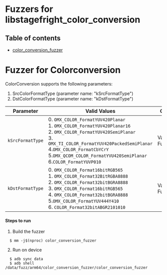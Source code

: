 # Fuzzers for libstagefright_color_conversion

## Table of contents
+ [color_conversion_fuzzer](#ColorConversion)


# <a name="ColorConversion"></a> Fuzzer for  Colorconversion

ColorConversion supports the following parameters:
1. SrcColorFormatType (parameter name: "kSrcFormatType")
2. DstColorFormatType (parameter name: "kDstFormatType")

| Parameter| Valid Values| Configured Value|
|------------- |-------------| ----- |
|`kSrcFormatType`| 0. `OMX_COLOR_FormatYUV420Planar`<br/>1. `OMX_COLOR_FormatYUV420Planar16`<br/>2. `OMX_COLOR_FormatYUV420SemiPlanar` <br/>3. `OMX_TI_COLOR_FormatYUV420PackedSemiPlanar` <br/>4.`OMX_COLOR_FormatCbYCrY`<br/>5.`OMX_QCOM_COLOR_FormatYVU420SemiPlanar`<br/>6.`COLOR_FormatYUVP010`|Value obtained from FuzzedDataProvider|
|`kDstFormatType`| 0. `OMX_COLOR_Format16bitRGB565`<br/>1. `OMX_COLOR_Format32BitRGBA8888`<br/>2. `OMX_COLOR_Format32bitBGRA8888` <br/>3. `OMX_COLOR_Format16bitRGB565` <br/>4. `OMX_COLOR_Format32bitBGRA8888`<br/>5.`OMX_COLOR_FormatYUV444Y410`<br/>6. `COLOR_Format32bitABGR2101010`|Value obtained from FuzzedDataProvider|


#### Steps to run
1. Build the fuzzer
```
  $ mm -j$(nproc) color_conversion_fuzzer
```
2. Run on device
```
  $ adb sync data
  $ adb shell /data/fuzz/arm64/color_conversion_fuzzer/color_conversion_fuzzer
```

